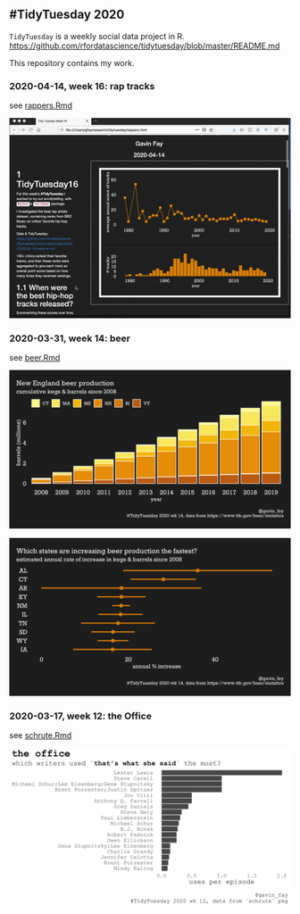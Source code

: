 
## \#TidyTuesday 2020

`TidyTuesday` is a weekly social data project in R.  
<https://github.com/rfordatascience/tidytuesday/blob/master/README.md>

This repository contains my work.

### 2020-04-14, week 16: rap tracks

see [rappers.Rmd](rappers.Rmd)

![](hiphop.gif)

### 2020-03-31, week 14: beer

see [beer.Rmd](beer.Rmd)

![](cumuplot.png)

![](beer_states.png)

### 2020-03-17, week 12: the Office

see [schrute.Rmd](schrute.Rmd)

![](twss.png)
